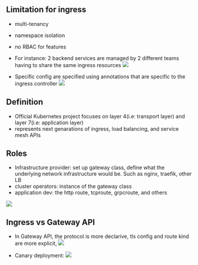 ## Limitation for ingress
- multi-tenancy
- namespace isolation 
- no RBAC for features
- For instance: 2 backend services are managed by 2 different teams having to share the same ingress resources 
![](../../../Pasted%20image%2020250526174046.png)

- Specific config are specified using annotations that are specific to the ingress controller
![](../../../Pasted%20image%2020250526174229.png)


## Definition 
- Official Kubernetes project focuses on layer 4(i.e: transport layer) and layer 7(i.e: application layer)
- represents next genarations of ingress, load balancing, and service mesh APIs
## Roles 
- Infrastructure provider: set up gateway class, define what the underlying network infrastructure would be. Such as nginx, traefik, other LB 
- cluster operators: instance of the gateway class
- application dev:  the http route, tcproute, grpcroute, and others  

![](../../../Pasted%20image%2020250526175407.png)

## Ingress vs Gateway API
- In Gateway API, the protocol is more declarive, tls config and route kind are more explicit, 
![](../../../Pasted%20image%2020250526180111.png)

- Canary deployment:
![](../../../Pasted%20image%2020250526180820.png)